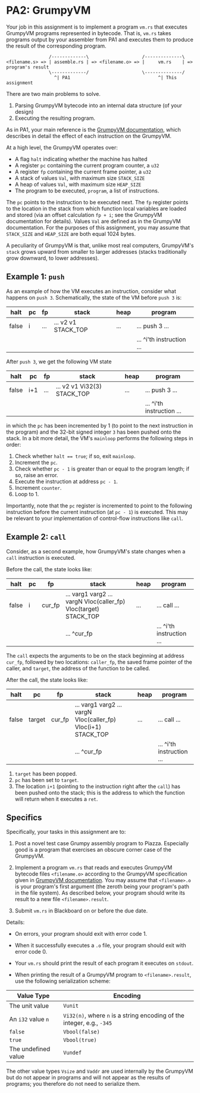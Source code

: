 # PA2: GrumpyVM

Your job in this assignment is to implement a program `vm.rs` that executes GrumpyVM programs represented in bytecode. That is, `vm.rs` takes programs output by your assembler from PA1 and executes them to produce the result of the corresponding program.

```
                /-------------\                    /--------------\
<filename.s> => | assemble.rs | => <filename.o> => |     vm.rs    | => program's result
                \-------------/                    \--------------/
                  ^| PA1                                 ^| This assignment
```

There are two main problems to solve. 

1. Parsing GrumpyVM bytecode into an internal data structure (of your design)
2. Executing the resulting program. 

As in PA1, your main reference is the [GrumpyVM documentation](../doc/vm.md), which describes in detail the effect of each instruction on the GrumpyVM.

At a high level, the GrumpyVM operates over:

* A flag `halt` indicating whether the machine has halted
* A register `pc` containing the current program counter, a `u32`
* A register `fp` containing the current frame pointer, a `u32`
* A stack of values `Val`, with maximum size `STACK_SIZE` 
* A heap of values `Val`, with maximum size `HEAP_SIZE`
* The program to be executed, `program`, a list of instructions.

The `pc` points to the instruction to be executed next. The `fp` register points to the location in the stack from which function local variables are loaded and stored (via an offset calculation `fp + i`; see the GrumpyVM documentation for details). Values `Val` are defined as in the GrumpyVM documentation. For the purposes of this assignment, you may assume that `STACK_SIZE` and `HEAP_SIZE` are both equal 1024 bytes. 

A peculiarity of GrumpyVM is that, unlike most real computers, GrumpyVM's `stack` grows upward from smaller to larger addresses (stacks traditionally grow downward, to lower addresses).

## Example 1: `push`

As an example of how the VM executes an instruction, consider what happens on `push 3`. Schematically, the state of the VM before `push 3` is:

| halt | pc | fp | stack | heap | program |
| ---- | -- | -- | ----- | ---- | ------- |
| false | i | ... | ... v2 v1 STACK_TOP | ... | ... push 3 ... | 
|       |   |     |                     |     | ... ^i'th instruction ... |

After `push 3`, we get the following VM state

| halt | pc | fp | stack | heap | program |
| ---- | -- | -- | ----- | ---- | ------- |
| false | i+1 | ... | ... v2 v1 Vi32(3) STACK_TOP | ... | ... push 3 ... | 
|       |     |     |                             |     | ... ^i'th instruction ... |

in which the `pc` has been incremented by 1 (to point to the next instruction in the program) and the 32-bit signed integer `3` has been pushed onto the stack. In a bit more detail, the VM's `mainloop` performs the following steps in order:

1. Check whether `halt == true`; if so, exit `mainloop`.
2. Increment the `pc`.
3. Check whether `pc - 1` is greater than or equal to the program length; if so, raise an error.
4. Execute the instruction at address `pc - 1`.
5. Increment `counter`.
6. Loop to 1.

Importantly, note that the `pc` register is incremented to point to the following instruction before the current instruction (at `pc - 1`) is executed. This may be relevant to your implementation of control-flow instructions like `call`. 

## Example 2: `call`

Consider, as a second example, how GrumpyVM's state changes when a `call` instruction is executed. 

Before the call, the state looks like:

| halt | pc | fp | stack | heap | program |
| ---- | -- | -- | ----- | ---- | ------- |
| false | i | cur_fp | ... varg1 varg2 ... vargN Vloc(caller_fp) Vloc(target) STACK_TOP | ... | ... call ... | 
|       |   |        | ... ^cur_fp                                                      |     | ... ^i'th instruction ... |

The `call` expects the arguments to be on the stack beginning at address `cur_fp`, followed by two locations: `caller_fp`, the saved frame pointer of the caller, and `target`, the address of the function to be called.

After the call, the state looks like:

| halt | pc | fp | stack | heap | program |
| ---- | -- | -- | ----- | ---- | ------- |
| false | target | cur_fp | ... varg1 varg2 ... vargN Vloc(caller_fp) Vloc(i+1) STACK_TOP | ... | ... call ... | 
|       |        |        | ... ^cur_fp                                                   |     | ... ^i'th instruction ... |

1. `target` has been popped.
2. `pc` has been set to `target`.
3. The location `i+1` (pointing to the instruction right after the `call`) has been pushed onto the stack; this is the address to which the function will return when it executes a `ret`. 

## Specifics

Specifically, your tasks in this assignment are to:

1. Post a novel test case Grumpy assembly program to Piazza. Especially good is a program that exercises an obscure corner case of the GrumpyVM.

2. Implement a program `vm.rs` that reads and executes GrumpyVM bytecode files `<filename.o>` according to the GrumpyVM specification given in [GrumpyVM documentation](). You may assume that `<filename>.o` is your program's first argument (the zeroth being your program's path in the file system). As described below, your program should write its result to a new file `<filename>.result`.

3. Submit `vm.rs` in Blackboard on or before the due date.

Details: 

* On errors, your program should exit with error code 1.

* When it successfully executes a `.o` file, your program should exit with error code 0.

* Your `vm.rs` should print the result of each program it executes on `stdout`.

* When printing the result of a GrumpyVM program to `<filename>.result`, use the following serialization scheme: 

| Value Type | Encoding |
| ---------- | -------- |
| The unit value | `Vunit` |
| An `i32` value `n` | `Vi32(n)`, where `n` is a string encoding of the integer, e.g., `-345` |
| `false` | `Vbool(false)` |
| `true` | `Vbool(true)` |
| The undefined value | `Vundef` |

The other value types `Vsize` and `Vaddr` are used internally by the GrumpyVM but do not appear in programs and will not appear as the results of programs; you therefore do not need to serialize them.
